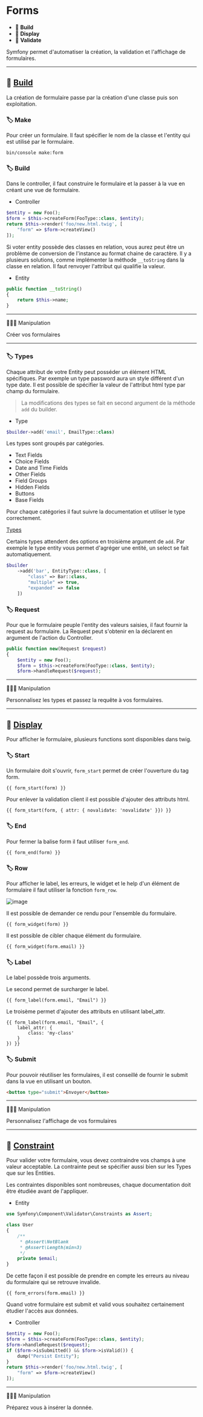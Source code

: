 # Forms

*  🔖 **Build**
*  🔖 **Display**
*  🔖 **Validate**

Symfony permet d'automatiser la création, la validation et l'affichage de formulaires.

___

## 📑 [Build](https://symfony.com/doc/current/forms.html)

La création de formulaire passe par la création d'une classe puis son exploitation.

### 🏷️ **Make**

Pour créer un formulaire. Il faut spécifier le nom de la classe et l'entity qui est utilisé par le formulaire.

```env
bin/console make:form
```

### 🏷️ **Build**

Dans le controller, il faut construire le formulaire et la passer à la vue en créant une vue de formulaire.

* Controller

```php
$entity = new Foo();
$form = $this->createForm(FooType::class, $entity);
return $this->render('foo/new.html.twig', [
    "form" => $form->createView()
]);
```

Si voter entity possède des classes en relation, vous aurez peut être un problème de conversion de l'instance au format chaine de caractère. Il y a plusieurs solutions, comme implémenter la méthode `__toString` dans la classe en relation. Il faut renvoyer l'attribut qui qualifie la valeur.

* Entity

```php
public function __toString()
{
    return $this->name;
}
```

___

👨🏻‍💻 Manipulation

Créer vos formulaires

___

### 🏷️ **Types**

Chaque attribut de votre Entity peut posséder un élément HTML spécifiques. Par exemple un type password aura un style différent d'un type date. Il est possible de spécifier la valeur de l'attribut html type par champ du formulaire.

> La modifications des types se fait en second argument de la méthode `add` du builder.

* Type

```php
$builder->add('email', EmailType::class)
```

Les types sont groupés par catégories.

* Text Fields
* Choice Fields
* Date and Time Fields
* Other Fields
* Field Groups
* Hidden Fields
* Buttons
* Base Fields

Pour chaque catégories il faut suivre la documentation et utiliser le type correctement.

[Types](https://symfony.com/doc/current/reference/forms/types.html)

Certains types attendent des options en troisième argument de `add`. Par exemple le type entity vous permet d'agréger une entité, un select se fait automatiquement.

```php
$builder
    ->add('bar', EntityType::class, [
        "class" => Bar::class,
        "multiple" => true,
        "expanded" => false
    ])
```

### 🏷️ **Request**

Pour que le formulaire peuple l'entity des valeurs saisies, il faut fournir la request au formulaire. La Request peut s'obtenir en la déclarent en argument de l'action du Controller.

```php
public function new(Request $request)
{
    $entity = new Foo();
    $form = $this->createForm(FooType::class, $entity);
    $form->handleRequest($request);
```

___

👨🏻‍💻 Manipulation

Personnalisez les types et passez la requête à vos formulaires.

___

## 📑 [Display](https://symfony.com/doc/current/form/form_customization.html)

Pour afficher le formulaire, plusieurs functions sont disponibles dans twig.

### 🏷️ **Start**

Un formulaire doit s'ouvrir, `form_start` permet de créer l'ouverture du tag form.

```twig
{{ form_start(form) }}
```

Pour enlever la validation client il est possible d'ajouter des attributs html.

```twig
{{ form_start(form, { attr: { novalidate: 'novalidate' }}) }}
```

### 🏷️ **End**

Pour fermer la balise form il faut utiliser `form_end`.

```twig
{{ form_end(form) }}
```

### 🏷️ **Row**

Pour afficher le label, les erreurs, le widget et le help d'un élément de formulaire il faut utiliser la fonction `form_row`.

![image](https://raw.githubusercontent.com/seeren-training/Symfony/master/wiki/resources//form_row.png)

Il est possible de demander ce rendu pour l'ensemble du formulaire.

```twig
{{ form_widget(form) }}
```

Il est possible de cibler chaque élément du formulaire.

```twig
{{ form_widget(form.email) }}
```

### 🏷️ **Label**

Le label possède trois arguments.

Le second permet de surcharger le label.

```twig
{{ form_label(form.email, "Email") }}
```

Le troisème permet d'ajouter des attributs en utilisant label_attr.

```twig
{{ form_label(form.email, "Email", {
    label_attr: {
        class: 'my-class'
    }
}) }}
```

### 🏷️ **Submit**

Pour pouvoir réutiliser les formulaires, il est conseillé de fournir le submit dans la vue en utilisant un bouton.

```html
<button type="submit">Envoyer</button>
```

___

👨🏻‍💻 Manipulation

Personnalisez l'affichage de vos formulaires

___

## 📑 [Constraint](https://symfony.com/doc/current/validation.html#constraints)

Pour valider votre formulaire, vous devez contraindre vos champs à une valeur acceptable. La contrainte peut se spécifier aussi bien sur les Types que sur les Entities.

Les contraintes disponibles sont nombreuses, chaque documentation doit être étudiée avant de l'appliquer.

* Entity

```php
use Symfony\Component\Validator\Constraints as Assert;

class User
{
    /**
     * @Assert\NotBlank
     * @Assert\Length(min=3)
     */
    private $email;
}
```

De cette façon il est possible de prendre en compte les erreurs au niveau du formulaire qui se retrouve invalide.

```twig
{{ form_errors(form.email) }}
```

Quand votre formulaire est submit et valid vous souhaitez certainement étudier l'accès aux données.

* Controller

```php
$entity = new Foo();
$form = $this->createForm(FooType::class, $entity);
$form->handleRequest($request);
if ($form->isSubmitted() && $form->isValid()) {
    dump("Persist Entity");
}
return $this->render('foo/new.html.twig', [
    "form" => $form->createView()
]);
```

___

👨🏻‍💻 Manipulation

Préparez vous à insérer la donnée.